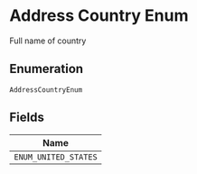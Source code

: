 
# Address Country Enum

Full name of country

## Enumeration

`AddressCountryEnum`

## Fields

| Name |
|  --- |
| `ENUM_UNITED_STATES` |

